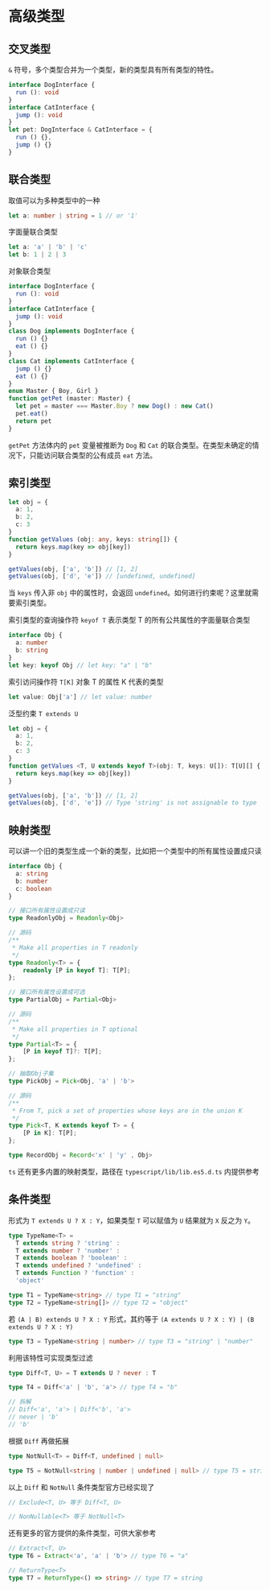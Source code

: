 # 高级类型

## 交叉类型

`&` 符号，多个类型合并为一个类型，新的类型具有所有类型的特性。

```ts
interface DogInterface {
  run (): void
}
interface CatInterface {
  jump (): void
}
let pet: DogInterface & CatInterface = {
  run () {},
  jump () {}
}
```

## 联合类型

取值可以为多种类型中的一种

```ts
let a: number | string = 1 // or '1'
```

字面量联合类型

```ts
let a: 'a' | 'b' | 'c'
let b: 1 | 2 | 3
```

对象联合类型

```ts
interface DogInterface {
  run (): void
}
interface CatInterface {
  jump (): void
}
class Dog implements DogInterface {
  run () {}
  eat () {}
}
class Cat implements CatInterface {
  jump () {}
  eat () {}
}
enum Master { Boy, Girl }
function getPet (master: Master) {
  let pet = master === Master.Boy ? new Dog() : new Cat()
  pet.eat()
  return pet
}
```

`getPet` 方法体内的 `pet` 变量被推断为 `Dog` 和 `Cat` 的联合类型。在类型未确定的情况下，只能访问联合类型的公有成员 `eat` 方法。

## 索引类型

```ts
let obj = {
  a: 1,
  b: 2,
  c: 3
}
function getValues (obj: any, keys: string[]) {
  return keys.map(key => obj[key])
}

getValues(obj, ['a', 'b']) // [1, 2]
getValues(obj, ['d', 'e']) // [undefined, undefined]
```

当 `keys` 传入非 `obj` 中的属性时，会返回 `undefined`。如何进行约束呢？这里就需要索引类型。

索引类型的查询操作符 `keyof T` 表示类型 T 的所有公共属性的字面量联合类型

```ts
interface Obj {
  a: number
  b: string
}
let key: keyof Obj // let key: "a" | "b"
```

索引访问操作符 `T[K]` 对象 T 的属性 K 代表的类型

```ts
let value: Obj['a'] // let value: number
```

泛型约束 `T extends U`

```ts
let obj = {
  a: 1,
  b: 2,
  c: 3
}
function getValues <T, U extends keyof T>(obj: T, keys: U[]): T[U][] {
  return keys.map(key => obj[key])
}

getValues(obj, ['a', 'b']) // [1, 2]
getValues(obj, ['d', 'e']) // Type 'string' is not assignable to type '"a" | "b" | "c"'.
```

## 映射类型

可以讲一个旧的类型生成一个新的类型，比如把一个类型中的所有属性设置成只读

```ts
interface Obj {
  a: string
  b: number
  c: boolean
}

// 接口所有属性设置成只读
type ReadonlyObj = Readonly<Obj>

// 源码
/**
 * Make all properties in T readonly
 */
type Readonly<T> = {
    readonly [P in keyof T]: T[P];
};

// 接口所有属性设置成可选
type PartialObj = Partial<Obj>

// 源码
/**
 * Make all properties in T optional
 */
type Partial<T> = {
    [P in keyof T]?: T[P];
};

// 抽取Obj子集
type PickObj = Pick<Obj, 'a' | 'b'>

// 源码
/**
 * From T, pick a set of properties whose keys are in the union K
 */
type Pick<T, K extends keyof T> = {
    [P in K]: T[P];
};

type RecordObj = Record<'x' | 'y' , Obj>
```

`ts` 还有更多内置的映射类型，路径在 `typescript/lib/lib.es5.d.ts` 内提供参考

## 条件类型

形式为 `T extends U ? X : Y`，如果类型 `T` 可以赋值为 `U` 结果就为 `X` 反之为 `Y`。

```ts
type TypeName<T> =
  T extends string ? 'string' :
  T extends number ? 'number' :
  T extends boolean ? 'boolean' :
  T extends undefined ? 'undefined' :
  T extends Function ? 'function' :
  'object'

type T1 = TypeName<string> // type T1 = "string"
type T2 = TypeName<string[]> // type T2 = "object"
```

若 `(A | B) extends U ? X : Y` 形式，其约等于 `(A extends U ? X : Y) | (B extends U ? X : Y)`

```ts
type T3 = TypeName<string | number> // type T3 = "string" | "number"
```

利用该特性可实现类型过滤

```ts
type Diff<T, U> = T extends U ? never : T

type T4 = Diff<'a' | 'b', 'a'> // type T4 = "b"

// 拆解
// Diff<'a', 'a'> | Diff<'b', 'a'>
// never | 'b'
// 'b'
```

根据 `Diff` 再做拓展

```ts
type NotNull<T> = Diff<T, undefined | null>

type T5 = NotNull<string | number | undefined | null> // type T5 = string | number
```

以上 `Diff` 和 `NotNull` 条件类型官方已经实现了

```ts
// Exclude<T, U> 等于 Diff<T, U>

// NonNullable<T> 等于 NotNull<T>
```

还有更多的官方提供的条件类型，可供大家参考

```ts
// Extract<T, U>
type T6 = Extract<'a', 'a' | 'b'> // type T6 = "a"

// ReturnType<T>
type T7 = ReturnType<() => string> // type T7 = string
```